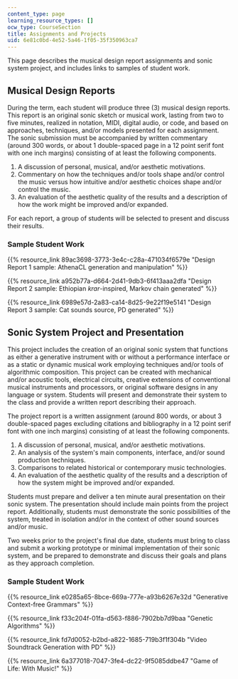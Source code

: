 ```yaml
---
content_type: page
learning_resource_types: []
ocw_type: CourseSection
title: Assignments and Projects
uid: 6e81c0bd-4e52-5a46-1f05-35f350963ca7
---
```


This page describes the musical design report assignments and sonic system project, and includes links to samples of student work.

Musical Design Reports
----------------------

During the term, each student will produce three (3) musical design reports. This report is an original sonic sketch or musical work, lasting from two to five minutes, realized in notation, MIDI, digital audio, or code, and based on approaches, techniques, and/or models presented for each assignment. The sonic submission must be accompanied by written commentary (around 300 words, or about 1 double-spaced page in a 12 point serif font with one inch margins) consisting of at least the following components.

1.  A discussion of personal, musical, and/or aesthetic motivations.
2.  Commentary on how the techniques and/or tools shape and/or control the music versus how intuitive and/or aesthetic choices shape and/or control the music.
3.  An evaluation of the aesthetic quality of the results and a description of how the work might be improved and/or expanded.

For each report, a group of students will be selected to present and discuss their results.

### Sample Student Work

{{% resource_link 89ac3698-3773-3e4c-c28a-471034f6579e "Design Report 1 sample: AthenaCL generation and manipulation" %}}

{{% resource_link a952b77a-d664-2d41-9db3-6f413aaa2dfa "Design Report 2 sample: Ethiopian _krar_\-inspired, Markov chain generated" %}}

{{% resource_link 6989e57d-2a83-ca14-8d25-9e22f19e5141 "Design Report 3 sample: Cat sounds source, PD generated" %}}

Sonic System Project and Presentation
-------------------------------------

This project includes the creation of an original sonic system that functions as either a generative instrument with or without a performance interface or as a static or dynamic musical work employing techniques and/or tools of algorithmic composition. This project can be created with mechanical and/or acoustic tools, electrical circuits, creative extensions of conventional musical instruments and processors, or original software designs in any language or system. Students will present and demonstrate their system to the class and provide a written report describing their approach.

The project report is a written assignment (around 800 words, or about 3 double-spaced pages excluding citations and bibliography in a 12 point serif font with one inch margins) consisting of at least the following components.

1.  A discussion of personal, musical, and/or aesthetic motivations.
2.  An analysis of the system's main components, interface, and/or sound production techniques.
3.  Comparisons to related historical or contemporary music technologies.
4.  An evaluation of the aesthetic quality of the results and a description of how the system might be improved and/or expanded.

Students must prepare and deliver a ten minute aural presentation on their sonic system. The presentation should include main points from the project report. Additionally, students must demonstrate the sonic possibilities of the system, treated in isolation and/or in the context of other sound sources and/or music.

Two weeks prior to the project's final due date, students must bring to class and submit a working prototype or minimal implementation of their sonic system, and be prepared to demonstrate and discuss their goals and plans as they approach completion.

### Sample Student Work

{{% resource_link e0285a65-8bce-669a-777e-a93b6267e32d "Generative Context-free Grammars" %}}

{{% resource_link f33c204f-01fa-d563-f886-7902bb7d9baa "Genetic Algorithms" %}}

{{% resource_link fd7d0052-b2bd-a822-1685-719b3f1f304b "Video Soundtrack Generation with PD" %}}

{{% resource_link 6a377018-7047-3fe4-dc22-9f5085ddbe47 "Game of Life: With Music!" %}}